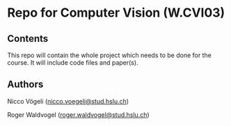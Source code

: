 # Repo for Computer Vision (W.CVI03)

## Contents

This repo will contain the whole project which needs to be done for the course. It will include code files and paper(s).

## Authors

Nicco Vögeli (nicco.voegeli@stud.hslu.ch)

Roger Waldvogel (roger.waldvogel@stud.hslu.ch)
